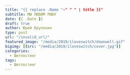 ```yaml
---
title: "{{ replace .Name "-" " " | title }}"
subtitle: МЫ ЛЮБИМ РЫБУ
date: {{ .Date }}
draft: true
author: Юрий Крупенин
type: post
url: "/invalid_url/"
featured_image: "/media/2019/iloveswitch/downwell.gif"
bigimg: [{src: "/media/2019/iloveswitch/cover.jpg"}]
categories:
  - Шитпостинг
tags:
  - Шитпостинг
---
```

